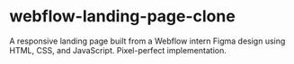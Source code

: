 # webflow-landing-page-clone
A responsive landing page built from a Webflow intern Figma design using HTML, CSS, and JavaScript. Pixel-perfect implementation.

